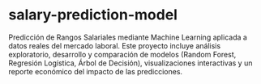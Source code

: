 # salary-prediction-model
Predicción de Rangos Salariales mediante Machine Learning aplicada a datos reales del mercado laboral. Este proyecto incluye análisis exploratorio, desarrollo y comparación de modelos (Random Forest, Regresión Logística, Árbol de Decisión), visualizaciones interactivas y un reporte económico del impacto de las predicciones. 
